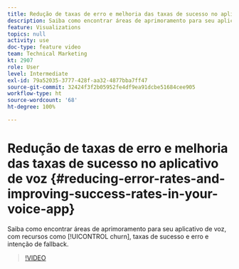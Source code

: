 ```yaml
---
title: Redução de taxas de erro e melhoria das taxas de sucesso no aplicativo de voz
description: Saiba como encontrar áreas de aprimoramento para seu aplicativo de voz, com recursos como churn, taxas de sucesso e erro e intenção de fallback.
feature: Visualizations
topics: null
activity: use
doc-type: feature video
team: Technical Marketing
kt: 2907
role: User
level: Intermediate
exl-id: 79a52035-3777-428f-aa32-4877bba7ff47
source-git-commit: 32424f3f2b05952fe4df9ea91dcbe51684cee905
workflow-type: ht
source-wordcount: '68'
ht-degree: 100%

---
```


# Redução de taxas de erro e melhoria das taxas de sucesso no aplicativo de voz {#reducing-error-rates-and-improving-success-rates-in-your-voice-app}

Saiba como encontrar áreas de aprimoramento para seu aplicativo de voz, com recursos como [!UICONTROL churn], taxas de sucesso e erro e intenção de fallback.

>[!VIDEO](https://video.tv.adobe.com/v/27222/?quality=9)
